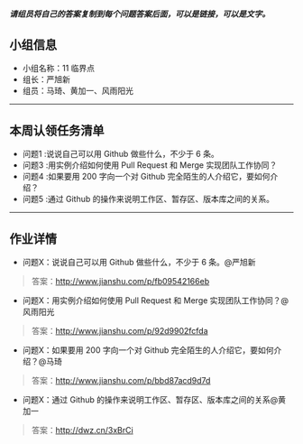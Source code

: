 
##### 请组员将自己的答案复制到每个问题答案后面，可以是链接，可以是文字。

## 小组信息
- 小组名称：11 临界点
- 组长：严旭新
- 组员：马琦、黄加一、风雨阳光

----
## 本周认领任务清单
- 问题1 :说说自己可以用 Github 做些什么，不少于 6 条。
- 问题3 :用实例介绍如何使用 Pull Request 和 Merge 实现团队工作协同？
- 问题4 :如果要用 200 字向一个对 Github 完全陌生的人介绍它，要如何介绍？
- 问题5 :通过 Github 的操作来说明工作区、暂存区、版本库之间的关系。

------
## 作业详情
- 问题X：说说自己可以用 Github 做些什么，不少于 6 条。@严旭新
> 答案：http://www.jianshu.com/p/fb09542166eb

- 问题X：用实例介绍如何使用 Pull Request 和 Merge 实现团队工作协同？@风雨阳光
> 答案：http://www.jianshu.com/p/92d9902fcfda

- 问题X：如果要用 200 字向一个对 Github 完全陌生的人介绍它，要如何介绍？@马琦
> 答案：http://www.jianshu.com/p/bbd87acd9d7d

- 问题X：通过 Github 的操作来说明工作区、暂存区、版本库之间的关系@黄加一
> 答案：http://dwz.cn/3xBrCi
